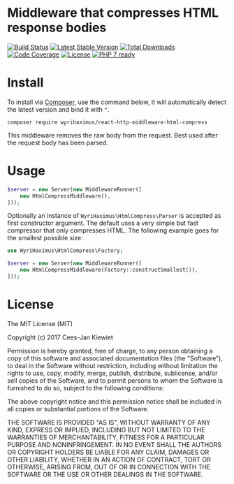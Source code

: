 # Middleware that compresses HTML response bodies

[![Build Status](https://travis-ci.org/WyriHaximus/reactphp-http-middleware-html-compress.svg?branch=master)](https://travis-ci.org/WyriHaximus/reactphp-http-middleware-html-compress)
[![Latest Stable Version](https://poser.pugx.org/WyriHaximus/react-http-middleware-html-compress/v/stable.png)](https://packagist.org/packages/WyriHaximus/react-http-middleware-html-compress)
[![Total Downloads](https://poser.pugx.org/WyriHaximus/react-http-middleware-html-compress/downloads.png)](https://packagist.org/packages/WyriHaximus/react-http-middleware-html-compress)
[![Code Coverage](https://scrutinizer-ci.com/g/WyriHaximus/reactphp-http-middleware-html-compress/badges/coverage.png?b=master)](https://scrutinizer-ci.com/g/WyriHaximus/reactphp-http-middleware-html-compress/?branch=master)
[![License](https://poser.pugx.org/WyriHaximus/react-http-middleware-html-compress/license.png)](https://packagist.org/packages/WyriHaximus/react-http-middleware-html-compress)
[![PHP 7 ready](http://php7ready.timesplinter.ch/WyriHaximus/reactphp-http-middleware-clear-body/badge.svg)](https://travis-ci.org/WyriHaximus/reactphp-http-middleware-clear-body)

# Install

To install via [Composer](http://getcomposer.org/), use the command below, it will automatically detect the latest version and bind it with `^`.

```
composer require wyrihaximus/react-http-middleware-html-compress
```

This middleware removes the raw body from the request. Best used after the request body has been parsed.

# Usage

```php
$server = new Server(new MiddlewareRunner([
    new HtmlCompressMiddleware(),
]));
```

Optionally an instance of `WyriHaximus\HtmlCompress\Parser` is accepted as first constructor argument. The default uses a very simple but fast compressor that only compresses HTML. The following example goes for the smallest possible size:

```php
use WyriHaximus\HtmlCompress\Factory;

$server = new Server(new MiddlewareRunner([
    new HtmlCompressMiddleware(Factory::constructSmallest()),
]));
```

# License

The MIT License (MIT)

Copyright (c) 2017 Cees-Jan Kiewiet

Permission is hereby granted, free of charge, to any person obtaining a copy
of this software and associated documentation files (the "Software"), to deal
in the Software without restriction, including without limitation the rights
to use, copy, modify, merge, publish, distribute, sublicense, and/or sell
copies of the Software, and to permit persons to whom the Software is
furnished to do so, subject to the following conditions:

The above copyright notice and this permission notice shall be included in all
copies or substantial portions of the Software.

THE SOFTWARE IS PROVIDED "AS IS", WITHOUT WARRANTY OF ANY KIND, EXPRESS OR
IMPLIED, INCLUDING BUT NOT LIMITED TO THE WARRANTIES OF MERCHANTABILITY,
FITNESS FOR A PARTICULAR PURPOSE AND NONINFRINGEMENT. IN NO EVENT SHALL THE
AUTHORS OR COPYRIGHT HOLDERS BE LIABLE FOR ANY CLAIM, DAMAGES OR OTHER
LIABILITY, WHETHER IN AN ACTION OF CONTRACT, TORT OR OTHERWISE, ARISING FROM,
OUT OF OR IN CONNECTION WITH THE SOFTWARE OR THE USE OR OTHER DEALINGS IN THE
SOFTWARE.
